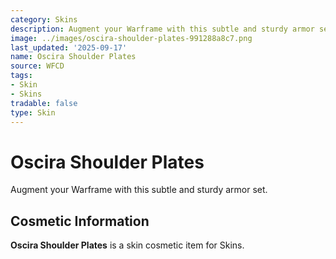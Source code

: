 ```yaml
---
category: Skins
description: Augment your Warframe with this subtle and sturdy armor set.
image: ../images/oscira-shoulder-plates-991288a8c7.png
last_updated: '2025-09-17'
name: Oscira Shoulder Plates
source: WFCD
tags:
- Skin
- Skins
tradable: false
type: Skin
---
```


# Oscira Shoulder Plates

Augment your Warframe with this subtle and sturdy armor set.

## Cosmetic Information

**Oscira Shoulder Plates** is a skin cosmetic item for Skins.

